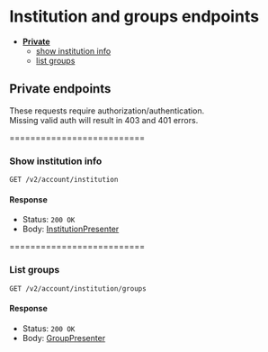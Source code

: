 # Institution and groups endpoints

* **[Private](#private-endpoints)**
  - [show institution info](#show-institution-info)
  - [list groups](#list-groups)


## Private endpoints

These requests require authorization/authentication.  
Missing valid auth will result in 403 and 401 errors.

==========================
### Show institution info

    GET /v2/account/institution

#### Response

* Status: `200 OK`
* Body: [InstitutionPresenter](presenters/institution.md)

==========================
### List groups

    GET /v2/account/institution/groups

#### Response

* Status: `200 OK`
* Body: [GroupPresenter](presenters/group.md)

